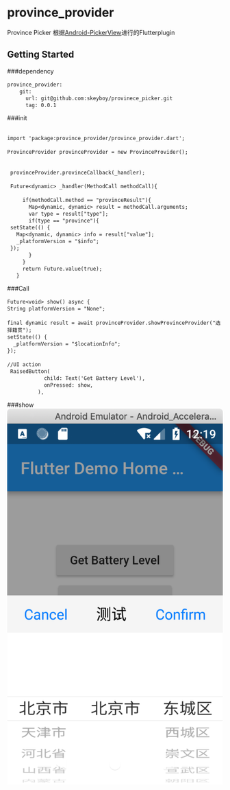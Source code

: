 # province_provider

Province Picker
根据[Android-PickerView](https://github.com/Bigkoo/Android-PickerView)进行的Flutterplugin

## Getting Started

###dependency
```
province_provider:
    git:
      url: git@github.com:skeyboy/provinece_picker.git
      tag: 0.0.1
```
###init
```

import 'package:province_provider/province_provider.dart';

ProvinceProvider provinceProvider = new ProvinceProvider();


 provinceProvider.provinceCallback(_handler);
 
 Future<dynamic> _handler(MethodCall methodCall){
 
     if(methodCall.method == "provinceResult"){
       Map<dynamic, dynamic> result = methodCall.arguments;
       var type = result["type"];
       if(type == "province"){
 setState(() {
   Map<dynamic, dynamic> info = result["value"];
   _platformVersion = "$info";
 });
       }
     }
     return Future.value(true);
   }

```
###Call
```
Future<void> show() async {
String platformVersion = "None";

final dynamic result = await provinceProvider.showProvinceProvider("选择籍贯");
setState(() {
  _platformVersion = "$locationInfo";
});

//UI action
 RaisedButton(
            child: Text('Get Battery Level'),
            onPressed: show,
          ),
```

###show
!["预览图片"](./snapshot/WX20181116-121952@2x.png)